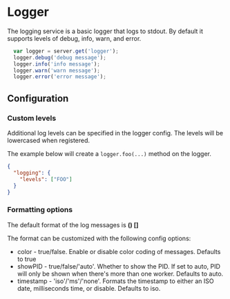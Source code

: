 # Logger
The logging service is a basic logger that logs to stdout.  By default it supports levels of debug, info, warn, and error.

```js
  var logger = server.get('logger');
  logger.debug('debug message');
  logger.info('info message');
  logger.warn('warn message');
  logger.error('error message');
```

## Configuration

### Custom levels
Additional log levels can be specified in the logger config.  The levels will be lowercased when registered.

The example below will create a `logger.foo(...)` method on the logger.

```json
{
  "logging": {
    "levels": ["FOO"]
  }
}
```

### Formatting options

The default format of the log messages is **(<PID>) <LEVEL> [<TIMESTAMP>] <message>**

The format can be customized with the following config options:
* color - true/false.  Enable or disable color coding of messages.  Defaults to true
* showPID - true/false/'auto'.  Whether to show the PID.  If set to auto, PID will only be shown when there's more than one worker.  Defaults to auto.
* timestamp - 'iso'/'ms'/'none'. Formats the timestamp to either an ISO date, milliseconds time, or disable.  Defaults to iso.
